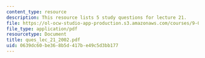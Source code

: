 ```yaml
---
content_type: resource
description: This resource lists 5 study questions for lecture 21.
file: https://ol-ocw-studio-app-production.s3.amazonaws.com/courses/9-01-neuroscience-and-behavior-fall-2003/0639dc60be368b5d417be49c5d3bb177_ques_lec_21_2002.pdf
file_type: application/pdf
resourcetype: Document
title: ques_lec_21_2002.pdf
uid: 0639dc60-be36-8b5d-417b-e49c5d3bb177
---
```

